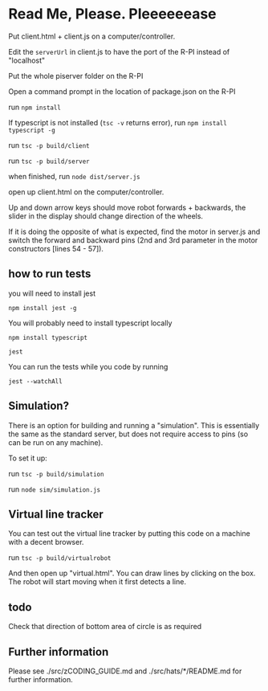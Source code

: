 # Read Me, Please. Pleeeeeease

Put client.html + client.js on a computer/controller.


Edit the `serverUrl` in client.js to have the port of the R-PI instead of "localhost"


Put the whole piserver folder on the R-PI

Open a command prompt in the location of package.json on the R-PI

run `npm install`

If typescript is not installed (`tsc -v` returns error), run `npm install typescript -g`

run `tsc -p build/client`

run `tsc -p build/server`

when finished, run `node dist/server.js`


open up client.html on the computer/controller.


Up and down arrow keys should move robot forwards + backwards, the slider in the display should change direction of the wheels. 


If it is doing the opposite of what is expected, find the motor in server.js and switch the forward and backward pins (2nd and 3rd parameter in the motor constructors [lines 54 - 57]).


## how to run tests

you will need to install jest

`npm install jest -g`

You will probably need to install typescript locally

`npm install typescript`

`jest`

You can run the tests while you code by running

`jest --watchAll`

## Simulation?

There is an option for building and running a "simulation". This is essentially the same as the standard server, but does not require access to pins (so can be run on any machine).

To set it up:

run `tsc -p build/simulation`

run `node sim/simulation.js`

## Virtual line tracker

You can test out the virtual line tracker by putting this code on a machine with a decent browser.

run `tsc -p build/virtualrobot`

And then open up "virtual.html". You can draw lines by clicking on the box. The robot will start moving when it first detects a line.

## todo

Check that direction of bottom area of circle is as required

## Further information

Please see ./src/zCODING_GUIDE.md and ./src/hats/*/README.md for further information.